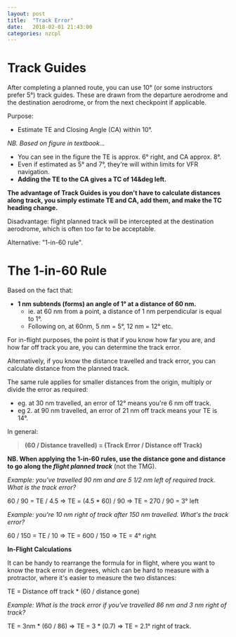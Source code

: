 ```yaml
---
layout: post
title:  "Track Error"
date:   2018-02-01 21:43:00
categories: nzcpl
---
```


# Track Guides

After completing a planned route, you can use 10&deg; (or some instructors prefer 5&deg;) track guides.
These are drawn from the departure aerodrome and the destination aerodrome, or from the next checkpoint
if applicable.

Purpose:

 * Estimate TE and Closing Angle (CA) within 10&deg;.

*NB. Based on figure in textbook...*

 * You can see in the figure the TE is approx. 6&deg; right, and CA approx. 8&deg;.
 * Even if estimated as 5&deg; and 7&deg;, they're will within limits for VFR navigation.
 * **Adding the TE to the CA gives a TC of 14&deg left.**

**The advantage of Track Guides is you don't have to calculate distances along track, you simply estimate
TE and CA, add them, and make the TC heading change.**

Disadvantage: flight planned track will be intercepted at the destination aerodrome, which is often too
far to be acceptable.

Alternative: "1-in-60 rule".

# The 1-in-60 Rule

Based on the fact that:

 * **1 nm subtends (forms) an angle of 1&deg; at a distance of 60 nm.**
   * ie. at 60 nm from a point, a distance of 1 nm perpendicular is equal to 1&deg;.
   * Following on, at 60nm, 5 nm = 5&deg;, 12 nm = 12&deg; etc.

For in-flight purposes, the point is that if you know how far you are, and how far off track you are,
you can determine the track error.

Alternatively, if you know the distance travelled and track error, you can calculate distance from
the planned track.

The same rule applies for smaller distances from the origin, multiply or divide the error as required:

 * eg. at 30 nm travelled, an error of 12&deg; means you're 6 nm off track.
 * eg 2. at 90 nm travelled, an error of 21 nm off track means your TE is 14&deg;.

In general:

 > **(60 / Distance travelled) = (Track Error / Distance off Track)**

**NB. When applying the 1-in-60 rules, use the distance gone and distance to go along the *flight
planned track*** (not the TMG).

*Example: you've travelled 90 nm and are 5 1/2 nm left of required track. What is the track error?*

60 / 90 = TE / 4.5
=> TE = (4.5 * 60) / 90
=> TE = 270 / 90 = 3&deg; left

*Example: you're 10 nm right of track after 150 nm travelled. What's the track error?*

60 / 150 = TE / 10
=> TE = 600 / 150
=> TE = 4&deg; right

**In-Flight Calculations**

It can be handy to rearrange the formula for in flight, where you want to know the track error
in degrees, which can be hard to measure with a protractor, where it's easier to measure the
two distances:

TE = Distance off track * (60 / distance gone)

*Example: What is the track error if you've travelled 86 nm and 3 nm right of track?*

TE = 3nm * (60 / 86)
=> TE = 3 * (0.7)
=> TE = 2.1&deg; right of track.
